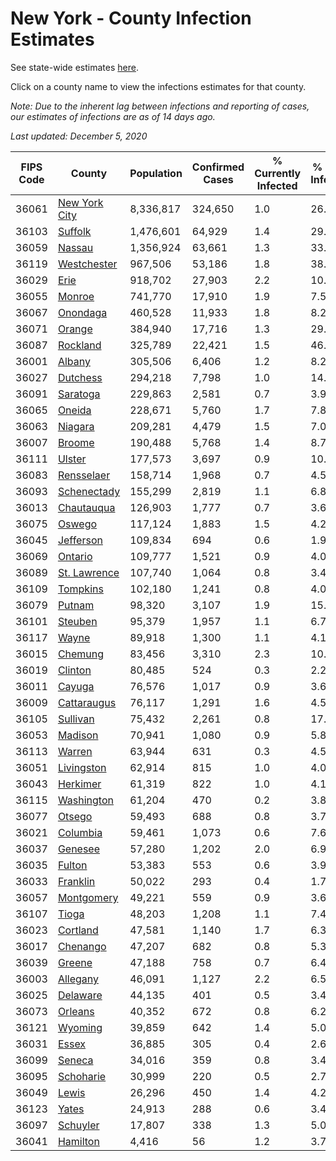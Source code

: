 # New York - County Infection Estimates

See state-wide estimates [here](/infections/us-ny).

Click on a county name to view the infections estimates for that county.

*Note: Due to the inherent lag between infections and reporting of cases, our estimates of infections are as of 14 days ago.*

*Last updated: December 5, 2020*

|   FIPS Code |                         County |   Population |   Confirmed Cases |   % Currently Infected |   % Total Infected |
|-------------|--------------------------------|--------------|-------------------|------------------------|--------------------|
|       36061 | [New York City](new-york-city) |    8,336,817 |           324,650 |                    1.0 |               26.4 |
|       36103 |             [Suffolk](suffolk) |    1,476,601 |            64,929 |                    1.4 |               29.7 |
|       36059 |               [Nassau](nassau) |    1,356,924 |            63,661 |                    1.3 |               33.4 |
|       36119 |     [Westchester](westchester) |      967,506 |            53,186 |                    1.8 |               38.6 |
|       36029 |                   [Erie](erie) |      918,702 |            27,903 |                    2.2 |               10.6 |
|       36055 |               [Monroe](monroe) |      741,770 |            17,910 |                    1.9 |                7.5 |
|       36067 |           [Onondaga](onondaga) |      460,528 |            11,933 |                    1.8 |                8.2 |
|       36071 |               [Orange](orange) |      384,940 |            17,716 |                    1.3 |               29.7 |
|       36087 |           [Rockland](rockland) |      325,789 |            22,421 |                    1.5 |               46.7 |
|       36001 |               [Albany](albany) |      305,506 |             6,406 |                    1.2 |                8.2 |
|       36027 |           [Dutchess](dutchess) |      294,218 |             7,798 |                    1.0 |               14.9 |
|       36091 |           [Saratoga](saratoga) |      229,863 |             2,581 |                    0.7 |                3.9 |
|       36065 |               [Oneida](oneida) |      228,671 |             5,760 |                    1.7 |                7.8 |
|       36063 |             [Niagara](niagara) |      209,281 |             4,479 |                    1.5 |                7.0 |
|       36007 |               [Broome](broome) |      190,488 |             5,768 |                    1.4 |                8.7 |
|       36111 |               [Ulster](ulster) |      177,573 |             3,697 |                    0.9 |               10.9 |
|       36083 |       [Rensselaer](rensselaer) |      158,714 |             1,968 |                    0.7 |                4.5 |
|       36093 |     [Schenectady](schenectady) |      155,299 |             2,819 |                    1.1 |                6.8 |
|       36013 |       [Chautauqua](chautauqua) |      126,903 |             1,777 |                    0.7 |                3.6 |
|       36075 |               [Oswego](oswego) |      117,124 |             1,883 |                    1.5 |                4.2 |
|       36045 |         [Jefferson](jefferson) |      109,834 |               694 |                    0.6 |                1.9 |
|       36069 |             [Ontario](ontario) |      109,777 |             1,521 |                    0.9 |                4.0 |
|       36089 |   [St. Lawrence](st.-lawrence) |      107,740 |             1,064 |                    0.8 |                3.4 |
|       36109 |           [Tompkins](tompkins) |      102,180 |             1,241 |                    0.8 |                4.0 |
|       36079 |               [Putnam](putnam) |       98,320 |             3,107 |                    1.9 |               15.7 |
|       36101 |             [Steuben](steuben) |       95,379 |             1,957 |                    1.1 |                6.7 |
|       36117 |                 [Wayne](wayne) |       89,918 |             1,300 |                    1.1 |                4.1 |
|       36015 |             [Chemung](chemung) |       83,456 |             3,310 |                    2.3 |               10.6 |
|       36019 |             [Clinton](clinton) |       80,485 |               524 |                    0.3 |                2.2 |
|       36011 |               [Cayuga](cayuga) |       76,576 |             1,017 |                    0.9 |                3.6 |
|       36009 |     [Cattaraugus](cattaraugus) |       76,117 |             1,291 |                    1.6 |                4.5 |
|       36105 |           [Sullivan](sullivan) |       75,432 |             2,261 |                    0.8 |               17.1 |
|       36053 |             [Madison](madison) |       70,941 |             1,080 |                    0.9 |                5.8 |
|       36113 |               [Warren](warren) |       63,944 |               631 |                    0.3 |                4.5 |
|       36051 |       [Livingston](livingston) |       62,914 |               815 |                    1.0 |                4.0 |
|       36043 |           [Herkimer](herkimer) |       61,319 |               822 |                    1.0 |                4.1 |
|       36115 |       [Washington](washington) |       61,204 |               470 |                    0.2 |                3.8 |
|       36077 |               [Otsego](otsego) |       59,493 |               688 |                    0.8 |                3.7 |
|       36021 |           [Columbia](columbia) |       59,461 |             1,073 |                    0.6 |                7.6 |
|       36037 |             [Genesee](genesee) |       57,280 |             1,202 |                    2.0 |                6.9 |
|       36035 |               [Fulton](fulton) |       53,383 |               553 |                    0.6 |                3.9 |
|       36033 |           [Franklin](franklin) |       50,022 |               293 |                    0.4 |                1.7 |
|       36057 |       [Montgomery](montgomery) |       49,221 |               559 |                    0.9 |                3.6 |
|       36107 |                 [Tioga](tioga) |       48,203 |             1,208 |                    1.1 |                7.4 |
|       36023 |           [Cortland](cortland) |       47,581 |             1,140 |                    1.7 |                6.3 |
|       36017 |           [Chenango](chenango) |       47,207 |               682 |                    0.8 |                5.3 |
|       36039 |               [Greene](greene) |       47,188 |               758 |                    0.7 |                6.4 |
|       36003 |           [Allegany](allegany) |       46,091 |             1,127 |                    2.2 |                6.5 |
|       36025 |           [Delaware](delaware) |       44,135 |               401 |                    0.5 |                3.4 |
|       36073 |             [Orleans](orleans) |       40,352 |               672 |                    0.8 |                6.2 |
|       36121 |             [Wyoming](wyoming) |       39,859 |               642 |                    1.4 |                5.0 |
|       36031 |                 [Essex](essex) |       36,885 |               305 |                    0.4 |                2.6 |
|       36099 |               [Seneca](seneca) |       34,016 |               359 |                    0.8 |                3.4 |
|       36095 |         [Schoharie](schoharie) |       30,999 |               220 |                    0.5 |                2.7 |
|       36049 |                 [Lewis](lewis) |       26,296 |               450 |                    1.4 |                4.2 |
|       36123 |                 [Yates](yates) |       24,913 |               288 |                    0.6 |                3.4 |
|       36097 |           [Schuyler](schuyler) |       17,807 |               338 |                    1.3 |                5.0 |
|       36041 |           [Hamilton](hamilton) |        4,416 |                56 |                    1.2 |                3.7 |